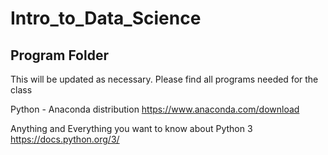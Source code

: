 # Intro_to_Data_Science

## Program Folder

This will be updated as necessary. Please find all programs needed for the class

Python - Anaconda distribution
https://www.anaconda.com/download

Anything and Everything you want to know about Python 3
https://docs.python.org/3/
